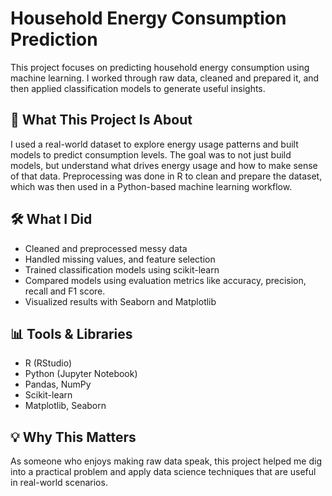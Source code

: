 # Household Energy Consumption Prediction

This project focuses on predicting household energy consumption using machine learning. I worked through raw data, cleaned and prepared it, and then applied classification models to generate useful insights.

## 📌 What This Project Is About
I used a real-world dataset to explore energy usage patterns and built models to predict consumption levels. The goal was to not just build models, but understand what drives energy usage and how to make sense of that data.
Preprocessing was done in R to clean and prepare the dataset, which was then used in a Python-based machine learning workflow.

## 🛠️ What I Did
- Cleaned and preprocessed messy data
- Handled missing values, and feature selection
- Trained classification models using scikit-learn
- Compared models using evaluation metrics like accuracy, precision, recall and F1 score.
- Visualized results with Seaborn and Matplotlib

## 📊 Tools & Libraries
- R (RStudio)
- Python (Jupyter Notebook)
- Pandas, NumPy
- Scikit-learn
- Matplotlib, Seaborn


## 💡 Why This Matters
As someone who enjoys making raw data speak, this project helped me dig into a practical problem and apply data science techniques that are useful in real-world scenarios.
